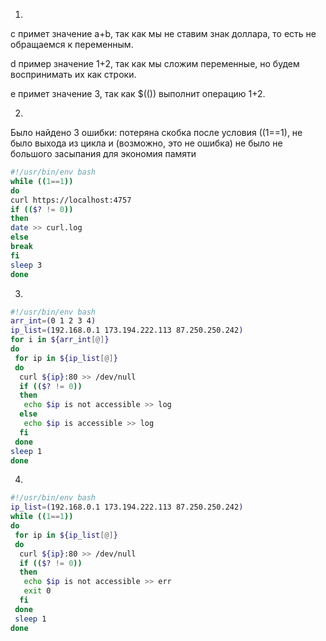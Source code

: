 1.

c примет значение a+b, так как мы не ставим знак доллара, то есть не обращаемся к переменным.

d пример значение 1+2, так как мы сложим переменные, но будем воспринимать их как строки.

e примет значение 3, так как $(()) выполнит операцию 1+2.

2.
Было найдено 3 ошибки: потеряна скобка после условия ((1==1), не было выхода из цикла и (возможно, это не ошибка) не было не большого засыпания для экономия памяти

```bash
#!/usr/bin/env bash
while ((1==1))
do
curl https://localhost:4757
if (($? != 0))
then
date >> curl.log 
else 
break
fi
sleep 3
done
```

3. 

```bash
#!/usr/bin/env bash
arr_int=(0 1 2 3 4)
ip_list=(192.168.0.1 173.194.222.113 87.250.250.242)
for i in ${arr_int[@]}
do
 for ip in ${ip_list[@]}
 do
  curl ${ip}:80 >> /dev/null
  if (($? != 0))
  then
   echo $ip is not accessible >> log
  else
   echo $ip is accessible >> log
  fi	
 done
sleep 1
done
```

4. 

```bash
#!/usr/bin/env bash
ip_list=(192.168.0.1 173.194.222.113 87.250.250.242)
while ((1==1))
do
 for ip in ${ip_list[@]}
 do
  curl ${ip}:80 >> /dev/null
  if (($? != 0))
  then
   echo $ip is not accessible >> err
   exit 0
  fi	
 done
 sleep 1
done
```
